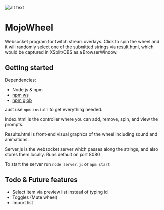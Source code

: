 ![alt text](https://stonemoney.github.io/images/mojowheel.png "MojoWheel")
# MojoWheel
Websocket program for twitch stream overlays. Click to spin the wheel and it will randomly select one of the submitted strings via result.html, which would be captured in XSplit/OBS as a BrowserWindow.

## Getting started

Dependencies:
* Node.js & npm
* [npm ws](https://www.npmjs.com/package/ws)
* [npm glob](https://www.npmjs.com/package/glob)

Just use ``npm install`` to get everything needed.

Index.html is the controller where you can add, remove, spin, and view the prompts.

Results.html is front-end visual graphics of the wheel including sound and animations.

Server.js is the websocket server which passes along the strings, and also stores them locally. Runs default on port 8080

To start the server run ``node server.js`` or ``npm start``

## Todo & Future features

* Select item via preview list instead of typing id
* Toggles (Mute wheel)
* Import list